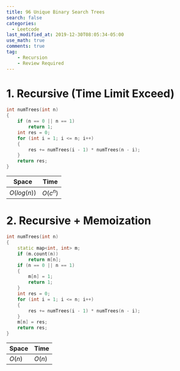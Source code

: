 ```yaml
---
title: 96 Unique Binary Search Trees
search: false
categories: 
  - Leetcode
last_modified_at: 2019-12-30T08:05:34-05:00
use_math: true
comments: true
tag: 
    - Recursion
    - Review Required
---
```



# 1. Recursive (Time Limit Exceed)

```c++
int numTrees(int n)
{
    if (n == 0 || n == 1)
        return 1;
    int res = 0;
    for (int i = 1; i <= n; i++)
    {
        res += numTrees(i - 1) * numTrees(n - i);
    }
    return res;
}
```

| Space | Time |
|-------|------|
|   $O(log(n))$    |   $O(c^n)$   |

# 2. Recursive + Memoization

```c++
int numTrees(int n)
{
    static map<int, int> m;
    if (m.count(n))
        return m[n];
    if (n == 0 || n == 1)
    {
        m[n] = 1;
        return 1;
    }
    int res = 0;
    for (int i = 1; i <= n; i++)
    {
        res += numTrees(i - 1) * numTrees(n - i);
    }
    m[n] = res;
    return res;
}
```

| Space | Time |
|-------|------|
|   $O(n)$    |   $O(n)$   |